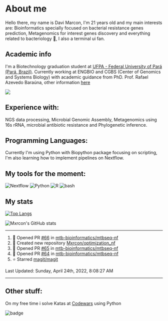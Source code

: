 # About me
Hello there, my name is Davi Marcon, I'm 21 years old and my main interests are: Bioinformatics specially focused on bacterial resistance genes prediction, Metagenomics for interest genes discovery and everything related to bacteriology 🔬, I also a terminal ui fan.

## Academic info
I'm a Biotechnology graduation student at [UFPA - Federal University of Pará (Pará, Brazil)](https://ufpa.br).
Currently working at ENGBIO and CGBS (Center of Genomics and Systems Biology) with academic guidance from PhD. Prof. Rafael Azevedo Baraúna, other information [here](./contributions.md)

[![](https://img.shields.io/badge/ORCID-informational?style=flat&logo=ORCID&logoColor=white&color=A6CE39)](https://orcid.org/0000-0003-1014-422X)
## Experience with:
NGS data processing, Microbial Genomic Assembly, Metagenomics using 16s rRNA, microbial antibiotic resistance and
Phylogenetic inference.
## Programming Languages:
Currently I'm using Python with Biopython package focusing on scripting, 
I'm also learning how to implement pipelines on Nextflow.

## My tools for the moment:
![Nextflow](https://api.iconify.design/file-icons:nextflow.svg?color=%2327ae60&width=30&height=30)
![Python](https://api.iconify.design/logos:python.svg?width=30&height=30)
![R](https://api.iconify.design/logos:r-lang.svg?width=30&height=30')
![bash](https://api.iconify.design/logos:bash-icon.svg?width=30&height=30)

## My stats
[![Top Langs](https://github-readme-stats.vercel.app/api/top-langs/?username=mxrcon&layout=compact&hide=tex,css,html,scss,ruby&exclude_repo=dotfiles,mxrcon,website-nos,study_notes&theme=nightowl)](https://github.com/anuraghazra/github-readme-stats)

![Mxrcon's GitHub stats](https://github-readme-stats.vercel.app/api?username=Mxrcon&show_icons=true&theme=nightowl)

---

<!--RECENT_ACTIVITY:start-->
1. 💪 Opened PR [#66](https://github.com/mtb-bioinformatics/mtbseq-nf/pull/66) in [mtb-bioinformatics/mtbseq-nf](https://github.com/mtb-bioinformatics/mtbseq-nf)
2. 📔 Created new repository [Mxrcon/optimization_nf](https://github.com/Mxrcon/optimization_nf)
3. 💪 Opened PR [#65](https://github.com/mtb-bioinformatics/mtbseq-nf/pull/65) in [mtb-bioinformatics/mtbseq-nf](https://github.com/mtb-bioinformatics/mtbseq-nf)
4. 💪 Opened PR [#64](https://github.com/mtb-bioinformatics/mtbseq-nf/pull/64) in [mtb-bioinformatics/mtbseq-nf](https://github.com/mtb-bioinformatics/mtbseq-nf)
5. ⭐ Starred [magit/magit](https://github.com/magit/magit)
<!--RECENT_ACTIVITY:end-->

<!--RECENT_ACTIVITY:last_update-->
Last Updated: Sunday, April 24th, 2022, 8:08:27 AM
<!--RECENT_ACTIVITY:last_update_end-->

---

## Other stuff:
On my free time i solve Katas at [Codewars](https://www.codewars.com/) using Python

![badge](https://www.codewars.com/users/Mxrcon/badges/large)

